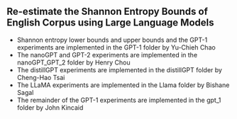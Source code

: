 ## Re-estimate the Shannon Entropy Bounds of English Corpus using Large Language Models
* Shannon entropy lower bounds and upper bounds and the GPT-1 experiments are implemented in the GPT-1 folder by Yu-Chieh Chao
* The nanoGPT and GPT-2 experiments are implemented in the nanoGPT_GPT_2 folder by Henry Chou
* The distillGPT experiments are implemented in the distillGPT folder by Cheng-Hao Tsai
* The LLaMA experiments are implemented in the Llama folder by Bishane Sagal
* The remainder of the GPT-1 experiments are implemented in the gpt_1 folder by John Kincaid
